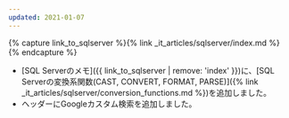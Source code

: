```yaml
---
updated: 2021-01-07
---
```

{% capture link_to_sqlserver %}{% link _it_articles/sqlserver/index.md %}{% endcapture %}

- [SQL Serverのメモ]({{ link_to_sqlserver | remove: 'index' }})に、[SQL Serverの変換系関数(CAST, CONVERT, FORMAT, PARSE)]({% link _it_articles/sqlserver/conversion_functions.md %})を追加しました。
- ヘッダーにGoogleカスタム検索を追加しました。